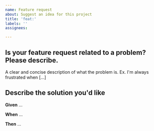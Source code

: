 ```yaml
---
name: Feature request
about: Suggest an idea for this project
title: 'feat:'
labels: ''
assignees:

---
```


## **Is your feature request related to a problem? Please describe.**
A clear and concise description of what the problem is. Ex. I'm always frustrated when [...]


## **Describe the solution you'd like**

**Given** ...

**When** ...

**Then** ...
